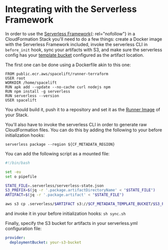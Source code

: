 # Integrating with the Serverless Framework

In order to use the [Serverless Framework](https://www.serverless.com/){: rel="nofollow"} in a CloudFormation Stack you'll need to do a few things: create a Docker image with the Serverless Framework included, invoke the serverless CLI in `before_init` hook, sync your artifacts with S3, and make sure the serverless config has your [template bucket](reference.md#stack-settings) configured as the artifact location.

The first one can be done using a Dockerfile akin to this one:

```docker
FROM public.ecr.aws/spacelift/runner-terraform
USER root
WORKDIR /home/spacelift
RUN apk add --update --no-cache curl nodejs npm
RUN npm install -g serverless
RUN serverless --version
USER spacelift
```

You should build it, push it to a repository and set it as the [Runner Image](../../concepts/stack/stack-settings.md#runner-image) of your Stack.

You'll also have to invoke the serverless CLI in order to generate raw CloudFormation files. You can do this by adding the following to your before initialization hooks:

`serverless package --region ${CF_METADATA_REGION}`

You can add the following script as a mounted file:

```bash
#!/bin/bash

set -eu
set o pipefile

STATE_FILE=.serverless/serverless-state.json
S3_PREFIX=$(jq -r '.package.artifactDirectoryName' < "$STATE_FILE")
ARTIFACT=$(jq -r '.package.artifact' < "$STATE_FILE")

aws s3 cp .serverless/$ARTIFACT s3://$CF_METADATA_TEMPLATE_BUCKET/$S3_PREFIX/$ARTIFACT
```

and invoke it in your before initialization hooks: `sh sync.sh`

Finally, specify the S3 bucket for artifacts in your serverless.yml configuration file:

```yaml
provider:
  deploymentBucket: your-s3-bucket
```
